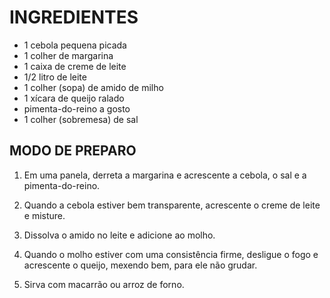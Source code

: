# INGREDIENTES

- 1 cebola pequena picada
- 1 colher de margarina
- 1 caixa de creme de leite
- 1/2 litro de leite
- 1 colher (sopa) de amido de milho
- 1 xícara de queijo ralado
- pimenta-do-reino a gosto
- 1 colher (sobremesa) de sal

## MODO DE PREPARO

1. Em uma panela, derreta a margarina e acrescente a cebola, o sal e a pimenta-do-reino.

2. Quando a cebola estiver bem transparente, acrescente o creme de leite e misture.

3. Dissolva o amido no leite e adicione ao molho.

4. Quando o molho estiver com uma consistência firme, desligue o fogo e acrescente o queijo, mexendo bem, para ele não grudar.

5. Sirva com macarrão ou arroz de forno.